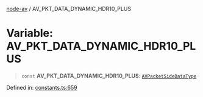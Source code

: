[node-av](../globals.md) / AV\_PKT\_DATA\_DYNAMIC\_HDR10\_PLUS

# Variable: AV\_PKT\_DATA\_DYNAMIC\_HDR10\_PLUS

> `const` **AV\_PKT\_DATA\_DYNAMIC\_HDR10\_PLUS**: [`AVPacketSideDataType`](../type-aliases/AVPacketSideDataType.md)

Defined in: [constants.ts:659](https://github.com/seydx/av/blob/f8631fc881b394300b1479f511d55cf1c370a87f/src/constants/constants.ts#L659)
